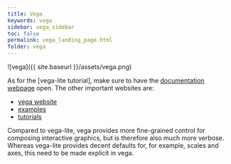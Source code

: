 ```yaml
---
title: Vega
keywords: vega
sidebar: vega_sidebar
toc: false
permalink: vega_landing_page.html
folder: vega
---
```

![vega]({{ site.baseurl }}/assets/vega.png)

As for the [vega-lite tutorial], make sure to have the [documentation webpage](https://vega.github.io/vega/docs/) open. The other important websites are:

- [vega website](https://vega.github.io/vega/)
- [examples](https://vega.github.io/vega/examples/)
- [tutorials](https://vega.github.io/vega/tutorials/)

Compared to vega-lite, vega provides more fine-grained control for composing interactive graphics, but is therefore also much more verbose. Whereas vega-lite provides decent defaults for, for example, scales and axes, this need to be made explicit in vega.
